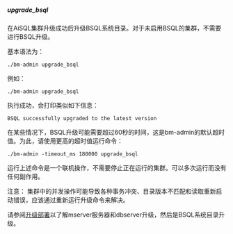 ##### **upgrade_bsql**

在AiSQL集群升级成功后升级BSQL系统目录。对于未启用BSQL的集群，不需要进行BSQL升级。

基本语法为：

```
./bm-admin upgrade_bsql
```

例如：

```
./bm-admin upgrade_bsql
```

执行成功，会打印类似如下信息：

```
BSQL successfully upgraded to the latest version
```

在某些情况下，BSQL升级可能需要超过60秒的时间，这是bm-admin的默认超时值。为此，请使用更高的超时值运行命令：

```
./bm-admin -timeout_ms 180000 upgrade_bsql
```

运行上述命令是一个联机操作，不需要停止正在运行的集群。可以多次运行而没有任何副作用。

注意：
集群中的并发操作可能导致各种事务冲突、目录版本不匹配和读取重新启动错误，应该通过重新运行升级命令来解决。

请参阅[升级部署](#_升级部署)以了解mserver服务器和dbserver升级，然后是BSQL系统目录升级。